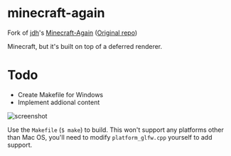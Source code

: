 # minecraft-again
Fork of [jdh](https://www.youtube.com/c/jdhvideo)'s [Minecraft-Again](https://www.youtube.com/watch?v=9f7Hu1ZNYT8) ([Original repo](https://github.com/jdah/minecraft-again))

Minecraft, but it's built on top of a deferred renderer.

# Todo
* Create Makefile for Windows
* Implement addional content

![screenshot](images/screenshot.png)


Use the `Makefile` (`$ make`) to build. This won't support any platforms other than Mac OS, you'll need to modify `platform_glfw.cpp` yourself to add support.
